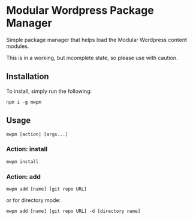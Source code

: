 # Modular Wordpress Package Manager

Simple package manager that helps load the Modular Wordpress content modules.

This is in a working, but incomplete state, so please use with caution.

## Installation

To install, simply run the following:

```
npm i -g mwpm
```

## Usage

```CLI
mwpm [action] [args...]
```

### Action: install

```CLI
mwpm install
```

### Action: add

```CLI
mwpm add [name] [git repo URL]
```

or for directory mode:

```CLI
mwpm add [name] [git repo URL] -d [directory name]
```